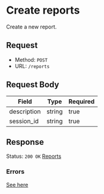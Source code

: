 # Create reports
Create a new report.

## Request
- Method: `POST`
- URL: `/reports`

## Request Body
| Field | Type | Required |
| ----- | ---- | -------- |
| description | string | true |
| session_id | string | true |

## Response
Status: `200 OK`
[Reports](../../response/reports.md)

### Errors
[See here](../../response/error.md)
